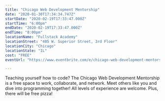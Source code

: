 ```yaml
---
title: "Chicago Web Development Mentorship"
date: "2020-01-30T17:34:34.747Z"
startDate: "2020-02-19T17:33:47.000Z"
startTime: "6:00pm"
endDate: "2020-02-19T17:33:47.000Z"
endTime: "8:00pm"
locationName: "Fullstack Academy"
locationStreet: "405 W. Superior Street, 3rd Floor"
locationCity: "Chicago"
locationState: "IL"
cost: "FREE"
eventUrl: "https://www.eventbrite.com/e/chicago-web-development-mentorship-tickets-86974694653"

---
```


Teaching yourself how to code? The Chicago Web Development Mentorship is a free space to work, collaborate, and network. Meet others like you and dive into programming together! All levels of experience are welcome. Plus, there will be free pizza!

